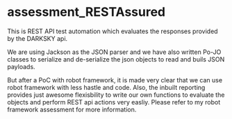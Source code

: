 # assessment_RESTAssured
This is REST API test automation which evaluates the responses provided by the DARKSKY api.

We are using Jackson as the JSON parser and we have also written Po-JO classes to 
serialize and de-serialize the json objects to read and buils JSON payloads.

But after a PoC with robot framework, it is made very clear that we can use robot framework with less hastle and code.
Also, the inbuilt reporting provides just awesome flexisbility to write our own functions to evaluate the objects and perform 
REST api actions very easliy. Please refer to my robot framework assessment for more information.
